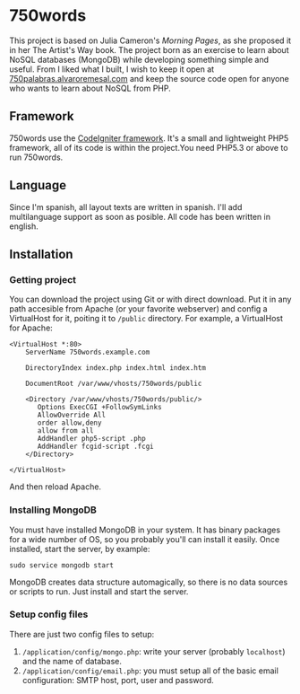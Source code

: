 # 750words

This project is based on Julia Cameron's _Morning Pages_, as she proposed it in her The Artist's Way book. The project born as an exercise to learn about NoSQL databases  (MongoDB) while developing something simple and useful. From I liked what I built, I wish to keep it open at [750palabras.alvaroremesal.com](http://750palabras.alvaroremesal.com) and keep the source code open for anyone who wants to learn about NoSQL from PHP.

## Framework

750words use the [CodeIgniter framework](http://codeigniter.com/). It's a small and lightweight PHP5 framework, all of its code is within the project.You need PHP5.3 or above to run 750words.

## Language

Since I'm spanish, all layout texts are written in spanish. I'll add multilanguage support as soon as posible. All code has been written in english.

## Installation

### Getting project

You can download the project using Git or with direct download. Put it in any path accesible from Apache (or your favorite webserver) and config a VirtualHost for it, poiting it to `/public` directory. For example, a VirtualHost for Apache:

    <VirtualHost *:80>
        ServerName 750words.example.com

        DirectoryIndex index.php index.html index.htm

        DocumentRoot /var/www/vhosts/750words/public

        <Directory /var/www/vhosts/750words/public/>
           Options ExecCGI +FollowSymLinks
           AllowOverride All
           order allow,deny
           allow from all
           AddHandler php5-script .php
           AddHandler fcgid-script .fcgi
        </Directory>

    </VirtualHost>

And then reload Apache. 

### Installing MongoDB

You must have installed MongoDB in your system. It has binary packages for a wide number of OS, so you probably you'll can install it easily. Once installed, start the server, by example:

    sudo service mongodb start

MongoDB creates data structure automagically, so there is no data sources or scripts to run. Just install and start the server.

### Setup config files

There are just two config files to setup:

1. `/application/config/mongo.php`: write your server (probably `localhost`) and the name of database.
2. `/application/config/email.php`: you must setup all of the basic email configuration: SMTP host, port, user and password.
